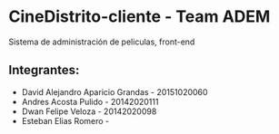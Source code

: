 # CineDistrito-cliente - Team ADEM
Sistema de administración de peliculas, front-end

## Integrantes:
+ David Alejandro Aparicio Grandas - 20151020060
+ Andres Acosta Pulido - 20142020111
+ Dwan Felipe Veloza - 20142020098
+ Esteban Elias Romero - 
